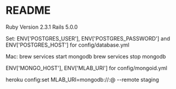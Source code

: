 # README

Ruby Version 2.3.1
Rails 5.0.0

Set:
ENV['POSTGRES_USER'], ENV['POSTGRES_PASSWORD'] and ENV['POSTGRES_HOST'] for config/database.yml

Mac:
brew services start mongodb
brew services stop mongodb

ENV['MONGO_HOST'], ENV['MLAB_URI'] for config/mongoid.yml

heroku config:set MLAB_URI=mongodb://<dbuser>:<dbpassword>@<dburl> --remote staging
